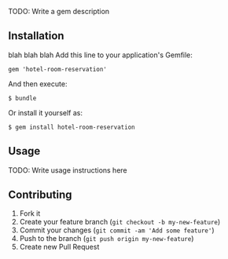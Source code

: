 TODO: Write a gem description

## Installation

blah blah blah
Add this line to your application's Gemfile:

    gem 'hotel-room-reservation'

And then execute:

    $ bundle

Or install it yourself as:

    $ gem install hotel-room-reservation

## Usage

TODO: Write usage instructions here

## Contributing

1. Fork it
2. Create your feature branch (`git checkout -b my-new-feature`)
3. Commit your changes (`git commit -am 'Add some feature'`)
4. Push to the branch (`git push origin my-new-feature`)
5. Create new Pull Request
